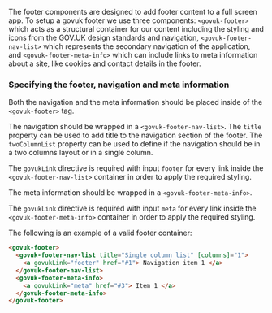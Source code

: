 The footer components are designed to add footer content to a full screen app.
To setup a govuk footer we use three components: `<govuk-footer>` which acts as
a structural container for our content including the styling and icons from the
GOV.UK design standards and navigation, `<govuk-footer-nav-list>` which represents
the secondary navigation of the application, and `<govuk-footer-meta-info>` which
can include links to meta information about a site, like cookies and contact details in the footer.

### Specifying the footer, navigation and meta information

Both the navigation and the meta information should be placed inside of the `<govuk-footer>` tag.

The navigation should be wrapped in a `<govuk-footer-nav-list>`. The `title` property can be used
to add title to the navigation section of the footer. The `twoColumnList` property can be used to
define if the navigation should be in a two columns layout or in a single column.

The `govukLink` directive is required with input `footer` for every link inside the `<govuk-footer-nav-list>` container
in order to apply the required styling.

The meta information should be wrapped in a `<govuk-footer-meta-info>`.

The `govukLink` directive is required with input `meta` for every link inside the `<govuk-footer-meta-info>` container
in order to apply the required styling.

The following is an example of a valid footer container:

```html
<govuk-footer>
  <govuk-footer-nav-list title="Single column list" [columns]="1">
    <a govukLink="footer" href="#1"> Navigation item 1 </a>
  </govuk-footer-nav-list>
  <govuk-footer-meta-info>
    <a govukLink="meta" href="#3"> Item 1 </a>
  </govuk-footer-meta-info>
</govuk-footer>
```
